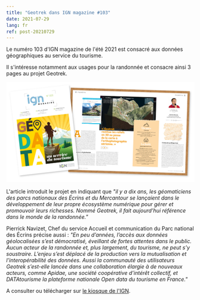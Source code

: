 ```yaml
---
title: "Geotrek dans IGN magazine #103"
date: 2021-07-29
lang: fr
ref: post-20210729
---
```


Le numéro 103 d'IGN magazine de l'été 2021 est consacré aux données géographiques au service du tourisme.

Il s'intéresse notamment aux usages pour la randonnée et consacre ainsi 3 pages au projet Geotrek.

[![Geotrek dans IGN magazine #103](/assets/img/2021/2021-07-29-geotrek-ignmag-103.jpg)](/assets/img/2021/2021-07-29-geotrek-ignmag-103.jpg)

L'article introduit le projet en indiquant que *"il y a dix ans, les géomaticiens des parcs nationaux des Écrins et du Mercantour se lançaient dans le développement de leur propre écosystème numérique pour gérer et promouvoir leurs richesses. Nommé Geotrek, il fait aujourd’hui référence dans le monde de la randonnée."*

Pierrick Navizet, Chef du service Accueil et communication du Parc national des Écrins précise aussi : *"En peu d’années, l’accès aux données géolocalisées s’est démocratisé, éveillant de fortes attentes dans le public. Aucun acteur de la randonnée et, plus largement, du tourisme, ne peut s’y soustraire. L’enjeu s’est déplacé de la production vers la mutualisation et l’interopérabilité des données. Aussi la communauté des utilisateurs Geotrek s’est-elle lancée dans une collaboration élargie à de nouveaux acteurs, comme Apidae, une société coopérative d’intérêt collectif, et DATAtourisme la plateforme nationale Open data du tourisme en France."*

A consulter ou télécharger sur [le kiosque de l'IGN](https://www.ign.fr/institut/kiosque).
